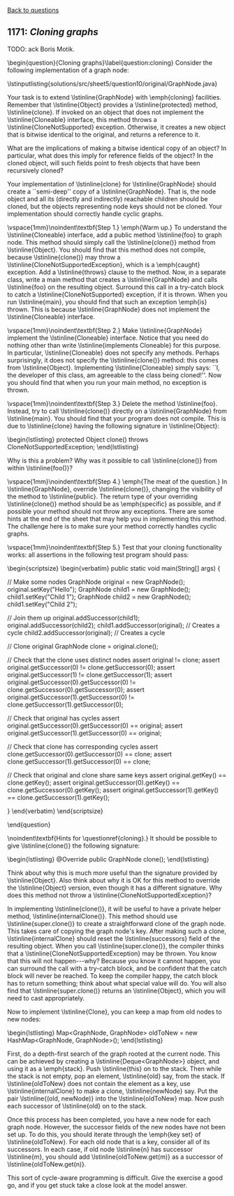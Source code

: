 [Back to questions](../README.md)

## 1171: *Cloning graphs*

TODO: ack Boris Motik.

\begin{question}{Cloning graphs}\label{question:cloning}
Consider the following implementation of a graph node:

\lstinputlisting{solutions/src/sheet5/question10/original/GraphNode.java}

Your task is to extend \lstinline{GraphNode} with \emph{cloning} facilities.  Remember that
\lstinline{Object} provides a \lstinline{protected} method, \lstinline{clone}.  If invoked on
an object that does not implement the \lstinline{Cloneable} interface, this method throws a
\lstinline{CloneNotSupported} exception.  Otherwise, it creates a new object that is bitwise
identical to the original, and returns a reference to it.

What are the implications of  making a bitwise identical copy of an object?  In particular,
what does this imply for reference fields of the object?  In the cloned object, will such
fields point to fresh objects that have been recursively cloned?

Your implementation of \lstinline{clone} for \lstinline{GraphNode} should create a ``semi-deep''
copy of a \lstinline{GraphNode}.  That is, the node object and all its (directly and indirectly)
reachable children should be cloned, but the objects representing node keys should not be cloned.
Your implementation should correctly handle cyclic graphs.

\vspace{1mm}\noindent\textbf{Step 1.} \emph{Warm up.}  To understand the \lstinline{Cloneable}
interface, add a public method \lstinline{foo} to graph node.  This method should simply call the \lstinline{clone()}
method from \lstinline{Object}.  You should find that this method does not compile, because \lstinline{clone()} may
throw a \lstinline{CloneNotSupportedException}, which is a \emph{caught} exception.  Add a \lstinline{throws} clause
to the method.  Now, in a separate class, write a main method that creates a \lstinline{GraphNode} and calls \lstinline{foo} on the resulting
object.  Surround this call in a try-catch block to catch a \lstinline{CloneNotSupported} exception, if it is thrown.
When you run \lstinline{main}, you should find that such an exception \emph{is} thrown.  This is because \lstinline{GraphNode}
does not implement the \lstinline{Cloneable} interface.

\vspace{1mm}\noindent\textbf{Step 2.} Make \lstinline{GraphNode} implement the \lstinline{Cloneable} interface.  Notice
that you need do nothing other than write \lstinline{implements Cloneable} for this purpose.  In particular, \lstinline{Cloneable}
does not specify any methods.  Perhaps surprisingly, it does not specify the \lstinline{clone()} method: this comes from \lstinline{Object}.
Implementing \lstinline{Cloneable} simply says: ``I, the developer of this class, am agreeable to the class being cloned!''.  Now you should
find that when you run your main method, no exception is thrown.

\vspace{1mm}\noindent\textbf{Step 3.} Delete the method \lstinline{foo}.  Instead, try to call \lstinline{clone()} directly
on a \lstinline{GraphNode} from \lstinline{main}.  You should find that your program does not compile.  This is due to \lstinline{clone}
having the following signature in \lstinline{Object}:

\begin{lstlisting}
protected Object clone() throws CloneNotSupportedException;
\end{lstlisting}

Why is this a problem?  Why was it possible to call \lstinline{clone()} from within \lstinline{foo()}?

\vspace{1mm}\noindent\textbf{Step 4.} \emph{The meat of the question.}
In \lstinline{GraphNode}, override \lstinline{clone()}, changing the visibility of the method to \lstinline{public}.  The return
type of your overriding \lstinline{clone()} method should be as \emph{specific} as possible, and if possible your method should
not throw any exceptions.  There are some hints at the end of the sheet that may help you in implementing this method.  The challenge
here is to make sure your method correctly handles cyclic graphs.

\vspace{1mm}\noindent\textbf{Step 5.} Test that your cloning functionality works: all assertions in the following test program
should pass:

\begin{scriptsize}
\begin{verbatim}
public static void main(String[] args) {

  // Make some nodes
  GraphNode<String> original = new GraphNode<String>();
  original.setKey("Hello");
  GraphNode<String> child1 = new GraphNode<String>();
  child1.setKey("Child 1");
  GraphNode<String> child2 = new GraphNode<String>();
  child1.setKey("Child 2");

  // Join them up
  original.addSuccessor(child1);
  original.addSuccessor(child2);
  child1.addSuccessor(original); // Creates a cycle
  child2.addSuccessor(original); // Creates a cycle

  // Clone original
  GraphNode<String> clone = original.clone();

  // Check that the clone uses distinct nodes
  assert original != clone;
  assert original.getSuccessor(0) != clone.getSuccessor(0);
  assert original.getSuccessor(1) != clone.getSuccessor(1);
  assert original.getSuccessor(0).getSuccessor(0) != clone.getSuccessor(0).getSuccessor(0);
  assert original.getSuccessor(1).getSuccessor(0) != clone.getSuccessor(1).getSuccessor(0);
	
  // Check that original has cycles
  assert original.getSuccessor(0).getSuccessor(0) == original;
  assert original.getSuccessor(1).getSuccessor(0) == original;

  // Check that clone has corresponding cycles
  assert clone.getSuccessor(0).getSuccessor(0) == clone;
  assert clone.getSuccessor(1).getSuccessor(0) == clone;

  // Check that original and clone share same keys
  assert original.getKey() == clone.getKey();
  assert original.getSuccessor(0).getKey() == clone.getSuccessor(0).getKey();
  assert original.getSuccessor(1).getKey() == clone.getSuccessor(1).getKey();

}
\end{verbatim}
\end{scriptsize}

\end{question}

\noindent\textbf{Hints for \questionref{cloning}.}  It should be possible to give \lstinline{clone()} the following signature:

\begin{lstlisting}
@Override
public GraphNode<E> clone();
\end{lstlisting}

Think about why this is much more useful than the signature provided by \lstinline{Object}.  Also think about why it is OK for this method to
override the \lstinline{Object} version, even though it has a different signature.  Why does this method not throw a \lstinline{CloneNotSupportedException}?

In implementing \lstinline{clone()}, it will be useful to have a private helper method, \lstinline{internalClone()}.  This method should use
\lstinline{super.clone()} to create a straightforward clone of the graph node.  This takes care of copying the graph node's key.  After making
such a clone, \lstinline{internalClone} should reset the \lstinline{successors} field of the resulting object.  When you call \lstinline{super.clone()},
the compiler thinks that a \lstinline{CloneNotSupportedException} may be thrown.  You know that this will not happen---why?  Because you know it cannot
happen, you can surround the call with a try-catch block, and be confident that the catch block will never be reached.  To keep the compiler happy,
the catch block has to return something; think about what special value will do.  You will also find that \lstinline{super.clone()} returns an
\lstinline{Object}, which you will need to cast appropriately.

Now to implement \lstinline{Clone}, you can keep a map from old nodes to new nodes:

\begin{lstlisting}
Map<GraphNode<E>, GraphNode<E>> oldToNew = new HashMap<GraphNode<E>, GraphNode<E>>();
\end{lstlisting}

First, do a depth-first search of the graph rooted at the current node.  This can be achieved by creating a \lstinline{Deque<GraphNode<E>>}
object, and using it as a \emph{stack}.  Push \lstinline{this} on to the stack.  Then while the stack is not empty, pop an element, \lstinline{old} say, from the stack.
If \lstinline{oldToNew} does not contain the element as a key, use \lstinline{internalClone} to make a clone, \lstinline{newNode} say.  Put the
pair \lstinline{(old, newNode)} into the \lstinline{oldToNew} map.  Now push each successor of \lstinline{old} on to the stack.

Once this process has been completed, you have a new node for each graph node.  However, the successor fields of the new nodes have not been set up.
To do this, you should iterate through the \emph{key set} of \lstinline{oldToNew}.  For each old node that is a key, consider all of its successors.
In each case, if old node \lstinline{n} has successor \lstinline{m}, you should add \lstinline{oldToNew.get(m)} as a successor of \lstinline{oldToNew.get(n)}.

This sort of cycle-aware programming is difficult.  Give the exercise a good go, and if you get stuck take a close look at the model answer.
